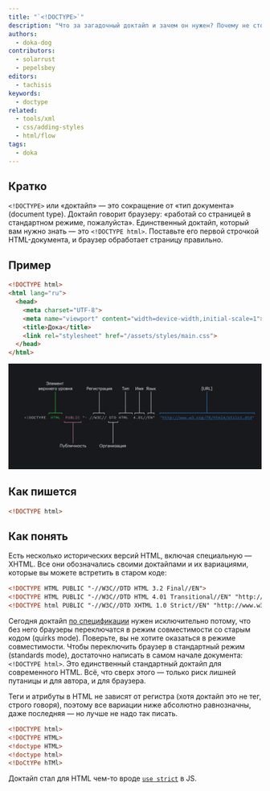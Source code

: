 ```yaml
---
title: "`<!DOCTYPE>`"
description: "Что за загадочный доктайп и зачем он нужен? Почему не стоит забывать о нём? Рассмотрим современный доктайп и его исторические версии."
authors:
  - doka-dog
contributors:
  - solarrust
  - pepelsbey
editors:
  - tachisis
keywords:
  - doctype
related:
  - tools/xml
  - css/adding-styles
  - html/flow
tags:
  - doka
---
```


## Кратко

`<!DOCTYPE>` или «доктайп» — это сокращение от «тип документа» (document type). Доктайп говорит браузеру: «работай со страницей в стандартном режиме, пожалуйста». Единственный доктайп, который вам нужно знать — это `<!DOCTYPE html>`. Поставьте его первой строчкой HTML-документа, и браузер обработает страницу правильно.

## Пример

```html
<!DOCTYPE html>
<html lang="ru">
  <head>
    <meta charset="UTF-8">
    <meta name="viewport" content="width=device-width,initial-scale=1">
    <title>Дока</title>
    <link rel="stylesheet" href="/assets/styles/main.css">
  </head>
</html>
```

![Схема тега <!DOCTYPE>](images/1.png)

## Как пишется

```html
<!DOCTYPE html>
```

## Как понять

Есть несколько исторических версий HTML, включая специальную — XHTML. Все они обозначались своими доктайпами и их вариациями, которые вы можете встретить в старом коде:

```html
<!DOCTYPE HTML PUBLIC "-//W3C//DTD HTML 3.2 Final//EN">
<!DOCTYPE HTML PUBLIC "-//W3C//DTD HTML 4.01 Transitional//EN" "http://www.w3.org/TR/html4/loose.dtd">
<!DOCTYPE html PUBLIC "-//W3C//DTD XHTML 1.0 Strict//EN" "http://www.w3.org/TR/xhtml1/DTD/xhtml1-strict.dtd">
```

Сегодня доктайп [по спецификации](https://html.spec.whatwg.org/multipage/syntax.html#the-doctype) нужен исключительно потому, что без него браузеры переключатся в режим совместимости со старым кодом (quirks mode). Поверьте, вы не хотите оказаться в режиме совместимости. Чтобы переключить браузер в стандартный режим (standards mode), достаточно написать в самом начале документа: `<!DOCTYPE html>`. Это единственный стандартный доктайп для современного HTML. Всё, что сверх этого — только риск лишней путаницы и для автора, и для браузера.

Теги и атрибуты в HTML не зависят от регистра (хотя доктайп это не тег, строго говоря), поэтому все вариации ниже абсолютно равнозначны, даже последняя — но лучше не надо так писать.

```html
<!DOCTYPE html>
<!DOCTYPE HTML>
<!doctype HTML>
<!doctype html>
<!DoCtYPe hTMl>
```

Доктайп стал для HTML чем-то вроде [`use strict`](/js/use-strict/) в JS.
